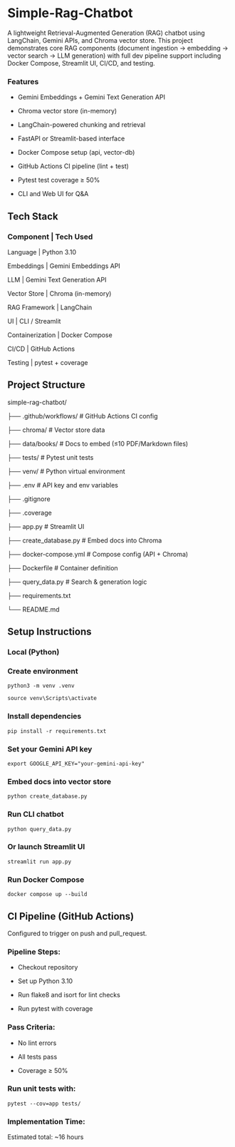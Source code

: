 # Simple-Rag-Chatbot
A lightweight Retrieval-Augmented Generation (RAG) chatbot using LangChain, Gemini APIs, and Chroma vector store. This project demonstrates core RAG components (document ingestion → embedding → vector search → LLM generation) with full dev pipeline support including Docker Compose, Streamlit UI, CI/CD, and testing.


### Features
- Gemini Embeddings + Gemini Text Generation API

- Chroma vector store (in-memory)

- LangChain-powered chunking and retrieval

- FastAPI or Streamlit-based interface

- Docker Compose setup (api, vector-db)

- GitHub Actions CI pipeline (lint + test)

- Pytest test coverage ≥ 50%

- CLI and Web UI for Q&A


## Tech Stack

### Component	|        Tech Used

Language	|        Python 3.10

Embeddings	|        Gemini Embeddings API

LLM	|        Gemini Text Generation API

Vector Store	|        Chroma (in-memory)

RAG Framework	|        LangChain

UI	|        CLI / Streamlit

Containerization	|        Docker Compose

CI/CD	        |        GitHub Actions

Testing	        |        pytest + coverage


## Project Structure
simple-rag-chatbot/

├── .github/workflows/         # GitHub Actions CI config

├── chroma/                    # Vector store data

├── data/books/                # Docs to embed (≤10 PDF/Markdown files)

├── tests/                     # Pytest unit tests

├── venv/                      # Python virtual environment

├── .env                       # API key and env variables

├── .gitignore

├── .coverage

├── app.py                     # Streamlit UI

├── create_database.py         # Embed docs into Chroma

├── docker-compose.yml         # Compose config (API + Chroma)

├── Dockerfile                 # Container definition

├── query_data.py              # Search & generation logic

├── requirements.txt

└── README.md
        

## Setup Instructions
### Local (Python)

### Create environment
```python3 -m venv .venv```

```source venv\Scripts\activate```

### Install dependencies
```pip install -r requirements.txt```

### Set your Gemini API key
```export GOOGLE_API_KEY="your-gemini-api-key"```

### Embed docs into vector store
```python create_database.py```

### Run CLI chatbot
```python query_data.py```

### Or launch Streamlit UI
```streamlit run app.py```

### Run Docker Compose
```docker compose up --build```


## CI Pipeline (GitHub Actions)
Configured to trigger on push and pull_request.


### Pipeline Steps:
- Checkout repository

- Set up Python 3.10

- Run flake8 and isort for lint checks

- Run pytest with coverage

### Pass Criteria:

- No lint errors

- All tests pass

- Coverage ≥ 50%

### Run unit tests with:

```pytest --cov=app tests/```

### Implementation Time: 

Estimated total: ~16 hours

